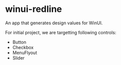 # winui-redline
An app that generates design values for WinUI.

For initial project, we are targetting following controls:
- Button
- Checkbox
- MenuFlyout
- Slider
